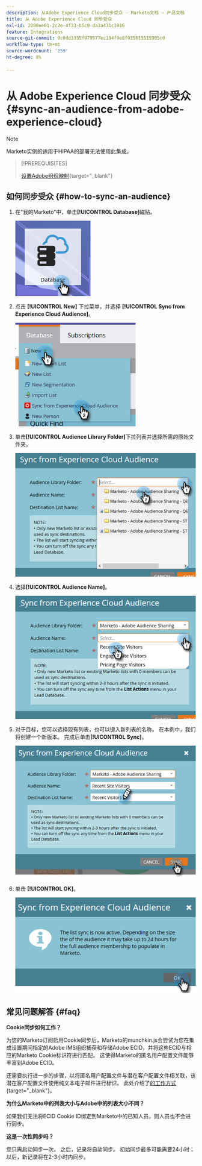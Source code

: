 ```yaml
---
description: 从Adobe Experience Cloud同步受众 — Marketo文档 — 产品文档
title: 从 Adobe Experience Cloud 同步受众
exl-id: 2288ee01-2c2e-4f33-b5c9-da3a431c1816
feature: Integrations
source-git-commit: 0c0dd3355f979577ec194f9e8f935615515905c0
workflow-type: tm+mt
source-wordcount: '259'
ht-degree: 8%

---
```


# 从 Adobe Experience Cloud 同步受众 {#sync-an-audience-from-adobe-experience-cloud}

>[!NOTE]
>
>Marketo实例的适用于HIPAA的部署无法使用此集成。

>[!PREREQUISITES]
>
>[设置Adobe组织映射](/help/marketo/product-docs/adobe-experience-cloud-integrations/set-up-adobe-organization-mapping.md){target="_blank"}

## 如何同步受众 {#how-to-sync-an-audience}

1. 在“我的Marketo”中，单击&#x200B;**[!UICONTROL Database]**&#x200B;磁贴。

   ![](assets/sync-an-audience-from-adobe-experience-cloud-1.png)

1. 点击 **[!UICONTROL New]** 下拉菜单，并选择 **[!UICONTROL Sync from Experience Cloud Audience]**。

   ![](assets/sync-an-audience-from-adobe-experience-cloud-2.png)

1. 单击&#x200B;**[!UICONTROL Audience Library Folder]**&#x200B;下拉列表并选择所需的原始文件夹。

   ![](assets/sync-an-audience-from-adobe-experience-cloud-3.png)

1. 选择&#x200B;**[!UICONTROL Audience Name]**。

   ![](assets/sync-an-audience-from-adobe-experience-cloud-4.png)

1. 对于目标，您可以选择现有列表，也可以键入新列表的名称。 在本例中，我们将创建一个新版本。 完成后单击&#x200B;**[!UICONTROL Sync]**。

   ![](assets/sync-an-audience-from-adobe-experience-cloud-5.png)

1. 单击 **[!UICONTROL OK]**。

   ![](assets/sync-an-audience-from-adobe-experience-cloud-6.png)

## 常见问题解答 {#faq}

**Cookie同步如何工作？**

为您的Marketo订阅启用Cookie同步后，Marketo的munchkin.js会尝试为您在集成设置期间指定的Adobe IMS组织捕获和存储Adobe ECID，并将这些ECID与相应的Marketo Cookie标识符进行匹配。 这使得Marketo的匿名用户配置文件能够丰富到Adobe ECID。

还需要执行进一步的步骤，以将匿名用户配置文件与潜在客户配置文件相关联，该潜在客户配置文件使用纯文本电子邮件进行标识。 此处介绍了[的工作方式](/help/marketo/product-docs/reporting/basic-reporting/report-activity/tracking-anonymous-activity-and-people.md){target="_blank"}。

**为什么Marketo中的列表大小与Adobe中的列表大小不同？**

如果我们无法将ECID Cookie ID绑定到Marketo中的已知人员，则人员也不会进行同步。

**这是一次性同步吗？**

您只需启动同步一次。 之后，记录将自动同步。 初始同步最多可能需要24小时；以后，新记录将在2-3小时内同步。
